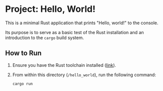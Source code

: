 # Project: Hello, World!

This is a minimal Rust application that prints "Hello, world!" to the console.

Its purpose is to serve as a basic test of the Rust installation and an introduction to the `cargo` build system.

## How to Run

1.  Ensure you have the Rust toolchain installed ([link](https://www.rust-lang.org/tools/install)).
2.  From within this directory (`/hello_world`), run the following command:

    ```bash
    cargo run
    ```